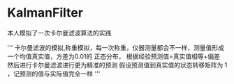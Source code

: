 # KalmanFilter
本人模拟了一次卡尔曼滤波算法的实践

'''
    卡尔曼滤波的模拟,称重模拟，每一次称重，仪器测量都会不一样，测量值形成一个均值真实值，方差为0.01的
    正态分布，
    根据经验预测值=真实值相等+偏差
    然后进行卡尔曼滤波进行更为精准的预测
    假设预测值到真实值的状态转移矩阵为 1 ，记预测的值与实际值完全一样
'''
